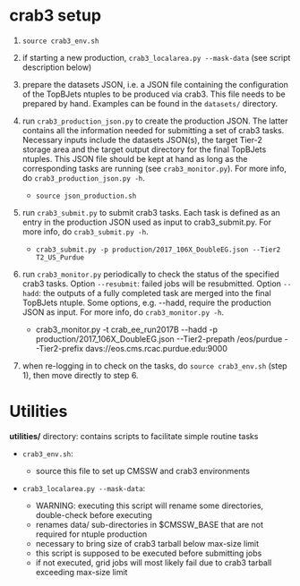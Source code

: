 crab3 setup
===============

1. `source crab3_env.sh`

2. if starting a new production, `crab3_localarea.py --mask-data` (see script description below)

3. prepare the datasets JSON, i.e. a JSON file containing the configuration of the TopBJets ntuples to be produced via crab3. This file needs to be prepared by hand. Examples can be found in the `datasets/` directory.

4. run `crab3_production_json.py` to create the production JSON. The latter contains all the information needed for submitting a set of crab3 tasks. Necessary inputs include the datasets JSON(s), the target Tier-2 storage area and the target output directory for the final TopBJets ntuples. This JSON file should be kept at hand as long as the corresponding tasks are running (see `crab3_monitor.py`). For more info, do `crab3_production_json.py -h`.

    * `source json_production.sh`

5. run `crab3_submit.py` to submit crab3 tasks. Each task is defined as an entry in the production JSON used as input to crab3_submit.py. For more info, do `crab3_submit.py -h`.

    * `crab3_submit.py -p production/2017_106X_DoubleEG.json --Tier2 T2_US_Purdue`

6. run `crab3_monitor.py` periodically to check the status of the specified crab3 tasks. Option `--resubmit`: failed jobs will be resubmitted. Option `--hadd`: the outputs of a fully completed task are merged into the final TopBJets ntuple. Some options, e.g. --hadd, require the production JSON as input. For more info, do `crab3_monitor.py -h`.

    * crab3_monitor.py -t crab_ee_run2017B --hadd -p production/2017_106X_DoubleEG.json --Tier2-prepath /eos/purdue --Tier2-prefix davs://eos.cms.rcac.purdue.edu:9000

7. when re-logging in to check on the tasks, do `source crab3_env.sh` (step 1), then move directly to step 6.

Utilities
===============================

**utilities/** directory: contains scripts to facilitate simple routine tasks

* `crab3_env.sh`:

  * source this file to set up CMSSW and crab3 environments

* `crab3_localarea.py --mask-data`:

  * WARNING: executing this script will rename some directories, double-check before executing
  * renames data/ sub-directories in $CMSSW_BASE that are not required for ntuple production
  * necessary to bring size of crab3 tarball below max-size limit
  * this script is supposed to be executed before submitting jobs
  * if not executed, grid jobs will most likely fail due to crab3 tarball exceeding max-size limit
